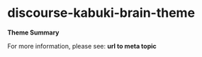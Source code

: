 # discourse-kabuki-brain-theme

**Theme Summary**

For more information, please see: **url to meta topic**

